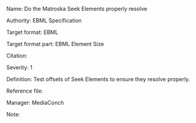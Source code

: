 Name: Do the Matroska Seek Elements properly resolve

Authority: EBML Specification

Target format: EBML

Target format part: EBML Element Size

Citation: 

Severity: 1

Definition: Test offsets of Seek Elements to ensure they resolve properly.

Reference file: 

Manager: MediaConch

Note: 

